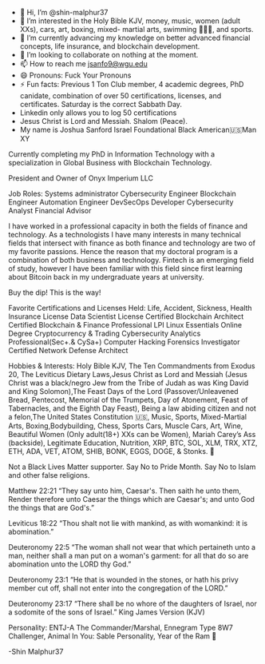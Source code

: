 - 👋 Hi, I’m @shin-malphur37
- 👀 I’m interested in the Holy Bible KJV, money, music, women (adult XXs), cars, art, boxing, mixed- martial arts, swimming 🏊🏾‍♂️, and sports.
- 🌱 I’m currently advancing my knowledge on better advanced financial concepts, life insurance, and blockchain development.
- 💞️ I’m looking to collaborate on nothing at the moment.
- 📫 How to reach me jsanfo9@wgu.edu
- 😄 Pronouns: Fuck Your Pronouns
- ⚡ Fun facts: Previous 1 Ton Club member, 4 academic degrees, PhD canidate, combination of over 50 certifications, licenses, and certificates. Saturday is the correct Sabbath Day.
- Linkedin only allows you to log 50 certifications
- Jesus Christ is Lord and Messiah. Shalom (Peace).
- My name is Joshua Sanford Israel Foundational Black American🇺🇸Man XY

Currently completing my PhD in Information Technology with a specialization in Global Business with Blockchain Technology.

President and Owner of Onyx Imperium LLC

Job Roles: Systems administrator Cybersecurity Engineer Blockchain Engineer Automation Engineer DevSecOps Developer Cybersecurity Analyst Financial Advisor

I have worked in a professional capacity in both the fields of finance and technology. As a technologists I have many interests in many technical fields that intersect with finance as both finance and technology are two of my favorite passions. Hence the reason that my doctoral program is a combination of both business and technology. Fintech is an emerging field of study, however I have been familiar with this field since first learning about Bitcoin back in my undergraduate years at university.

Buy the dip! This is the way!

Favorite Certifications and Licenses Held: Life, Accident, Sickness, Health Insurance License Data Scientist License Certified Blockchain Architect Certified Blockchain & Finance Professional LPI Linux Essentials Online Degree Cryptocurrency & Trading Cybersecurity Analytics Professional(Sec+.& CySa+) Computer Hacking Forensics Investigator Certified Network Defense Architect

Hobbies & Interests: Holy Bible KJV, The Ten Commandments from Exodus 20, The Leviticus Dietary Laws,Jesus Christ as Lord and Messiah (Jesus Christ was a black/negro Jew from the Tribe of Judah as was King David and King Solomon),The Feast Days of the Lord (Passover/Unleavened Bread, Pentecost, Memorial of the Trumpets, Day of Atonement, Feast of Tabernacles, and the Eighth Day Feast), Being a law abiding citizen and not a felon,The United States Constitution 🇺🇸, Music, Sports, Mixed-Martial Arts, Boxing,Bodybuilding, Chess, Sports Cars, Muscle Cars, Art, Wine, Beautiful Women (Only adult(18+) XXs can be Women), Mariah Carey’s Ass (backside), Legitimate Education, Nutrition, XRP, BTC, SOL, XLM, TRX, XTZ, ETH, ADA, VET, ATOM, SHIB, BONK, EGGS, DOGE, & Stonks. 🤠

Not a Black Lives Matter supporter.
Say No to Pride Month.
Say No to Islam and other false religions.

Matthew 22:21 “They say unto him, Caesar's. Then saith he unto them, Render therefore unto Caesar the things which are Caesar's; and unto God the things that are God's.”

Leviticus 18:22 “Thou shalt not lie with mankind, as with womankind: it is abomination.”

Deuteronomy 22:5 “The woman shall not wear that which pertaineth unto a man, neither shall a man put on a woman's garment: for all that do so are abomination unto the LORD thy God.”

Deuteronomy 23:1 “He that is wounded in the stones, or hath his privy member cut off, shall not enter into the congregation of the LORD.”

Deuteronomy 23:17 “There shall be no whore of the daughters of Israel, nor a sodomite of the sons of Israel.” King James Version (KJV)

Personality: ENTJ-A The Commander/Marshal, Ennegram Type 8W7 Challenger, Animal In You: Sable Personality, Year of the Ram 🐏

-Shin Malphur37
<!---
shin-malphur37/shin-malphur37 is a ✨ special ✨ repository because its `README.md` (this file) appears on your GitHub profile.
You can click the Preview link to take a look at your changes.
--->
